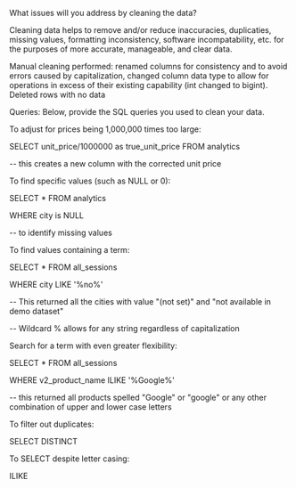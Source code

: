 What issues will you address by cleaning the data?

Cleaning data helps to remove and/or reduce inaccuracies, duplicaties, missing values, formatting inconsistency, software incompatability, etc. for the purposes of more accurate, manageable, and clear data. 

Manual cleaning performed: renamed columns for consistency and to avoid errors caused by capitalization, changed column data type to allow for operations in excess of their existing capability (int changed to bigint). Deleted rows with no data


Queries:
Below, provide the SQL queries you used to clean your data.



To adjust for prices being 1,000,000 times too large:

SELECT unit_price/1000000 as true_unit_price FROM analytics

-- this creates a new column with the corrected unit price


To find specific values (such as NULL or 0):

SELECT * FROM analytics

WHERE city is NULL

-- to identify missing values 


To find values containing a term:

SELECT * FROM all_sessions

WHERE city LIKE '%no%'

-- This returned all the cities with value "(not set)" and "not available in demo dataset" 

-- Wildcard % allows for any string regardless of capitalization


Search for a term with even greater flexibility: 

SELECT * FROM all_sessions

WHERE v2_product_name ILIKE '%Google%'

-- this returned all products spelled "Google" or "google" or any other combination of upper and lower case letters

To filter out duplicates:

SELECT DISTINCT 

To SELECT despite letter casing:

ILIKE






